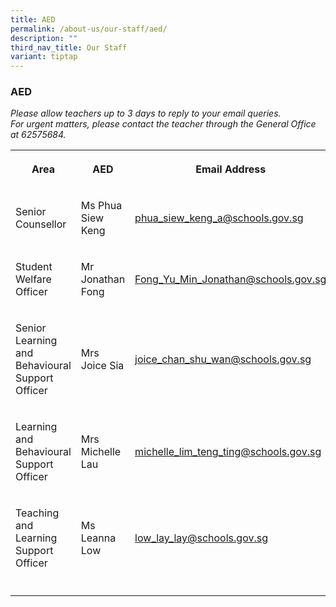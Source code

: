 ```yaml
---
title: AED
permalink: /about-us/our-staff/aed/
description: ""
third_nav_title: Our Staff
variant: tiptap
---
```

<h3><strong>AED</strong></h3>
<p><em>Please allow teachers up to 3 days to reply to your email queries.</em>&nbsp;
<br><em>For urgent matters, please contact the teacher through the General Office at 62575684.</em>
</p>
<table style="minWidth: 75px">
<colgroup>
<col>
<col>
<col>
</colgroup>
<tbody>
<tr>
<th rowspan="1" colspan="1">
<p>Area</p>
</th>
<th rowspan="1" colspan="1">
<p>AED</p>
</th>
<th rowspan="1" colspan="1">
<p>Email Address</p>
</th>
</tr>
<tr>
<td rowspan="1" colspan="1">
<p>Senior Counsellor</p>
</td>
<td rowspan="1" colspan="1">
<p>Ms Phua Siew Keng</p>
</td>
<td rowspan="1" colspan="1">
<p><a href="mailto:phua_siew_keng_a@schools.gov.sg" rel="noopener noreferrer nofollow" target="_blank">phua_siew_keng_a@schools.gov.sg</a>
</p>
</td>
</tr>
<tr>
<td rowspan="1" colspan="1">
<p>Student Welfare Officer</p>
</td>
<td rowspan="1" colspan="1">
<p>Mr Jonathan Fong</p>
</td>
<td rowspan="1" colspan="1">
<p><a href="mailto:Fong_Yu_Min_Jonathan@schools.gov.sg" rel="noopener noreferrer nofollow" target="_blank">Fong_Yu_Min_Jonathan@schools.gov.sg</a>
</p>
</td>
</tr>
<tr>
<td rowspan="1" colspan="1">
<p>Senior Learning and Behavioural Support Officer</p>
</td>
<td rowspan="1" colspan="1">
<p>Mrs Joice Sia</p>
</td>
<td rowspan="1" colspan="1">
<p><a href="mailto:joice_chan_shu_wan@schools.gov.sg" rel="noopener noreferrer nofollow" target="_blank">joice_chan_shu_wan@schools.gov.sg</a>
</p>
</td>
</tr>
<tr>
<td rowspan="1" colspan="1">
<p>Learning and Behavioural Support Officer</p>
</td>
<td rowspan="1" colspan="1">
<p>Mrs Michelle Lau</p>
</td>
<td rowspan="1" colspan="1">
<p><a href="mailto:michelle_lim_teng_ting@schools.gov.sg" rel="noopener noreferrer nofollow" target="_blank">michelle_lim_teng_ting@schools.gov.sg</a>
</p>
</td>
</tr>
<tr>
<td rowspan="1" colspan="1">
<p>Teaching and Learning Support Officer</p>
</td>
<td rowspan="1" colspan="1">
<p>Ms Leanna Low</p>
</td>
<td rowspan="1" colspan="1">
<p><a href="mailto:low_lay_lay@schools.gov.sg" rel="noopener noreferrer nofollow" target="_blank">low_lay_lay@schools.gov.sg</a>
</p>
</td>
</tr>
<tr>
<td rowspan="1" colspan="1">
<p></p>
</td>
<td rowspan="1" colspan="1">
<p></p>
</td>
<td rowspan="1" colspan="1">
<p></p>
</td>
</tr>
</tbody>
</table>
<p></p>